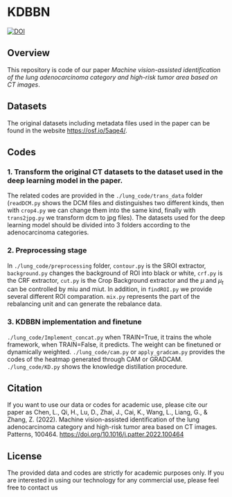 # KDBBN
[![DOI](https://zenodo.org/badge/454431366.svg)](https://zenodo.org/badge/latestdoi/454431366)
## Overview
This repository is code of our paper *Machine vision-assisted identification of the lung adenocarcinoma category and high-risk tumor area based on CT images*.

## Datasets
The original datasets including metadata files used in the paper can be found in the website https://osf.io/5aqe4/.

## Codes

### 1. Transform the original CT datasets to the dataset used in the deep learning model in the paper.
The related codes are provided in the `./lung_code/trans_data` folder (`readDCM.py` shows the DCM files and distinguishes two different kinds, then with `crop4.py` we can change them into the same kind, finally with `trans2jpg.py` we transform dcm to jpg files). The datasets used for the deep learning model should be divided into 3 folders according to the adenocarcinoma categories.

### 2. Preprocessing stage
In `./lung_code/preprocessing` folder, `contour.py` is the SROI extractor, `background.py` changes the background of ROI into black or white, `crf.py` is the CRF extractor, `cut.py` is the Crop Background extractor and the $\mu$ and $\mu_t$ can be controlled by miu and miut. In addition, in `findROI.py` we provide several different ROI comparation. `mix.py` represents the part of the rebalancing unit and can generate the rebalance data.

### 3. KDBBN implementation and finetune
`./lung_code/Implement_concat.py` when TRAIN=True, it trains the whole framework, when TRAIN=False, it predicts. The weight can be finetuned or dynamically weighted. `./lung_code/cam.py` or `apply_gradcam.py` provides the codes of the heatmap generated through CAM or GRADCAM. `./lung_code/KD.py` shows the knowledge distillation procedure.

## Citation
If you want to use our data or codes for academic use, please cite our paper as
Chen, L., Qi, H., Lu, D., Zhai, J., Cai, K., Wang, L., Liang, G., &amp; Zhang, Z. (2022). Machine vision-assisted identification of the lung adenocarcinoma category and high-risk tumor area based on CT images. Patterns, 100464. https://doi.org/10.1016/j.patter.2022.100464 

## License
The provided data and codes are strictly for academic purposes only. If you are interested in using our technology for any commercial use, please feel free to contact us

